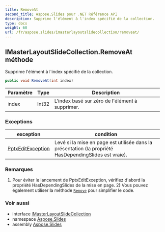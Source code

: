 ```yaml
---
title: RemoveAt
second_title: Aspose.Slides pour .NET Référence API
description: Supprime l'élément à l'index spécifié de la collection.
type: docs
weight: 60
url: /fr/aspose.slides/imasterlayoutslidecollection/removeat/
---
```


## IMasterLayoutSlideCollection.RemoveAt méthode

Supprime l'élément à l'index spécifié de la collection.

```csharp
public void RemoveAt(int index)
```

| Paramètre | Type | Description |
| --- | --- | --- |
| index | Int32 | L'index basé sur zéro de l'élément à supprimer. |

### Exceptions

| exception | condition |
| --- | --- |
| [PptxEditException](../../pptxeditexception) | Levé si la mise en page est utilisée dans la présentation (la propriété HasDependingSlides est vraie). |

### Remarques

1) Pour éviter le lancement de PptxEditException, vérifiez d'abord la propriété HasDependingSlides de la mise en page. 2) Vous pouvez également utiliser la méthode [`Remove`](../../ilayoutslide/remove) pour simplifier le code.

### Voir aussi

* interface [IMasterLayoutSlideCollection](../../imasterlayoutslidecollection)
* namespace [Aspose.Slides](../../imasterlayoutslidecollection)
* assembly [Aspose.Slides](../../../)

<!-- DO NOT EDIT: généré par xmldocmd pour Aspose.Slides.dll -->